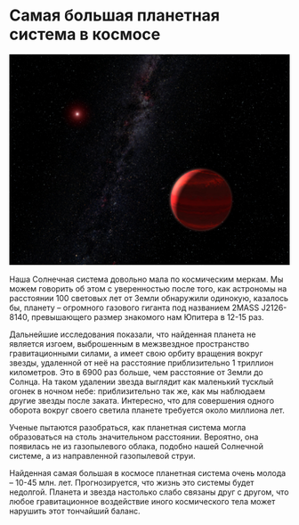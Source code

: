 # Самая большая планетная система в космосе

![img](./RedDwarfPlanet.jpg)

Наша Солнечная система довольно мала по космическим меркам. Мы можем говорить об этом с уверенностью после того, как астрономы на расстоянии 100 световых лет от Земли обнаружили одинокую, казалось бы, планету – огромного газового гиганта под названием 2MASS J2126-8140, превышающего размер знакомого нам Юпитера в 12-15 раз.

Дальнейшие исследования показали, что найденная планета не является изгоем, выброшенным в межзвездное пространство гравитационными силами, а имеет свою орбиту вращения вокруг звезды, удаленной от неё на расстояние приблизительно 1 триллион километров. Это в 6900 раз больше, чем расстояние от Земли до Солнца. На таком удалении звезда выглядит как маленький тусклый огонек в ночном небе: приблизительно так же, как мы наблюдаем другие звезды после заката. Интересно, что для совершения одного оборота вокруг своего светила планете требуется около миллиона лет.

Ученые пытаются разобраться, как планетная система могла образоваться на столь значительном расстоянии. Вероятно, она появилась не из газопылевого облака, подобно нашей Солнечной системе, а из направленной газопылевой струи.

Найденная самая большая в космосе планетная система очень молода – 10-45 млн. лет. Прогнозируется, что жизнь это системы будет недолгой. Планета и звезда настолько слабо связаны друг с другом, что любое гравитационное воздействие иного космического тела может нарушить этот тончайший баланс.